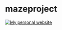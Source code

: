 # mazeproject

[![My personal website](https://alex-ng.heroku.com/images/projects/maze-project/preview.png)](http://54.186.41.85:8000/projects/maze-project)


